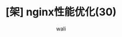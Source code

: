 ﻿---
layout: post
title: '[架] nginx性能优化(30)'  #标题
tagline:  
category: nginx      #分类
author: wali    #作者
tag: nginx     #标签
ghurl:        #github url
ghurl_zip:    #github zip下载
comments: true

post_nav: []
---

























































